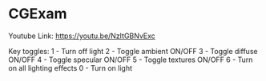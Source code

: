 # CGExam
Youtube Link: https://youtu.be/NzItGBNvExc

Key toggles:
1 - Turn off light
2 - Toggle ambient ON/OFF
3 - Toggle diffuse ON/OFF
4 - Toggle specular ON/OFF
5 - Toggle textures ON/OFF
6 - Turn on all lighting effects
0 - Turn on light
